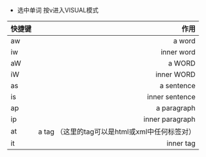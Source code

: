 * 选中单词
按v进入VISUAL模式

|  快捷键   | 作用  |
| :-----| ----: | 
| aw  | a word |
|iw  | inner word|
|aW   | a WORD   | 
|iW  | inner WORD|
|as  | a sentence|
|is  | inner sentence|
|ap  | a paragraph|
|ip  | inner paragraph|
|at  | a  tag （这里的tag可以是html或xml中任何标签对）|
|it  | inner tag|
